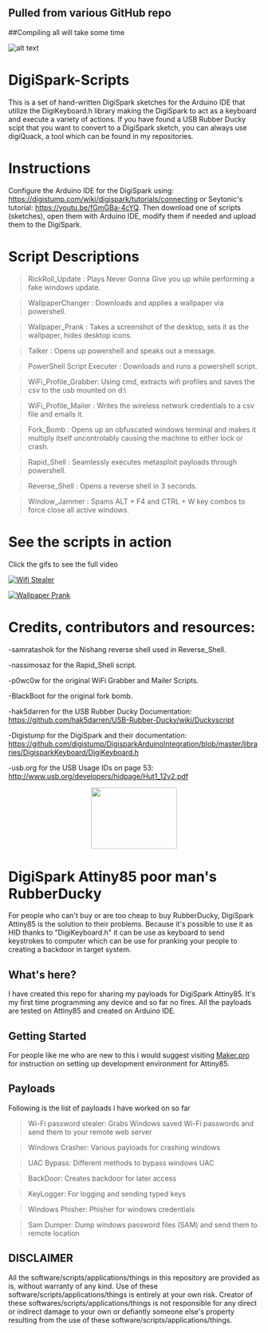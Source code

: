 ## Pulled from various GitHub repo
##Compiling all will take some time

![alt text](https://cdn.instructables.com/FKP/MAA2/HH2VJNW1/FKPMAA2HH2VJNW1.MEDIUM.jpg "The DigiSpark")

# DigiSpark-Scripts
This is a set of hand-written DigiSpark sketches for the Arduino IDE that utilize the DigiKeyboard.h library making the DigiSpark to act as a keyboard and execute a variety of actions. If you have found a USB Rubber Ducky scipt that you want to convert to a DigiSpark sketch, you can always use digiQuack, a tool which can be found in my repositories.

# Instructions
Configure the Arduino IDE for the DigiSpark using: https://digistump.com/wiki/digispark/tutorials/connecting or Seytonic's tutorial: https://youtu.be/fGmGBa-4cYQ. Then download one of scripts (sketches), open them with Arduino IDE, modify them if needed and upload them to the DigiSpark.

# Script Descriptions
>RickRoll_Update : Plays Never Gonna Give you up while performing a fake windows update.

>WallpaperChanger : Downloads and applies a wallpaper via powershell.

>Wallpaper_Prank : Takes a screenshot of the desktop, sets it as the wallpaper, hides desktop icons.

>Talker : Opens up powershell and speaks out a message.

>PowerShell Script Executer : Downloads and runs a powershell script.

>WiFi_Profile_Grabber: Using cmd, extracts wifi profiles and saves the csv to the usb mounted on d:\

>WiFi_Profile_Mailer : Writes the wireless network credentials to a csv file and emails it.

>Fork_Bomb : Opens up an obfuscated windows terminal and makes it multiply itself uncontrolably causing the machine to either lock or crash.

>Rapid_Shell : Seamlessly executes metasploit payloads through powershell.

>Reverse_Shell : Opens a reverse shell in 3 seconds.

>Window_Jammer : Spams ALT + F4 and CTRL + W key combos to force close all active windows.

# See the scripts in action

Click the gifs to see the full video

[![Wifi Stealer](https://j.gifs.com/N9KP5v.gif)](https://www.youtube.com/watch?v=b5E0u4qNH4s)

[![Wallpaper Prank](https://j.gifs.com/32r7ER.gif)](https://www.youtube.com/watch?v=yHPRZnpxvks)

# Credits, contributors and resources:

-samratashok for the Nishang reverse shell used in Reverse_Shell.

-nassimosaz for the Rapid_Shell script.

-p0wc0w for the original WiFi Grabber and Mailer Scripts.

-BlackBoot for the original fork bomb.

-hak5darren for the USB Rubber Ducky Documentation: https://github.com/hak5darren/USB-Rubber-Ducky/wiki/Duckyscript

-Digistump for the DigiSpark and their documentation: https://github.com/digistump/DigisparkArduinoIntegration/blob/master/libraries/DigisparkKeyboard/DigiKeyboard.h

-usb.org for the USB Usage IDs on page 53: http://www.usb.org/developers/hidpage/Hut1_12v2.pdf

<p align="center">
<img src="https://i.ibb.co/jZ2wvX0/NEWEV-AT.png" width="172" height="123">
</p>

# DigiSpark Attiny85 poor man's RubberDucky
For people who can't buy or are too cheap to buy RubberDucky, DigiSpark Attiny85 is the solution to their problems. Because it's possible to use it as HID thanks to "DigiKeyboard.h" it can be use as keyboard to send keystrokes to computer which can be use for pranking your people to creating a backdoor in target system.

## What's here?
I have created this repo for sharing my payloads for DigiSpark Attiny85. It's my first time programming any device and so far no fires. All the payloads are tested on Attiny85 and created on Arduino IDE.

## Getting Started
For people like me who are new to this i would suggest visiting [Maker.pro](https://maker.pro/arduino/projects/how-to-build-a-rubber-ducky-usb-with-arduino-using-a-digispark-module) for instruction on setting up development environment for Attiny85.

## Payloads
Following is the list of payloads i have worked on so far

>Wi-Fi password stealer: Grabs Windows saved Wi-Fi passwords and send them to your remote web server

>Windows Crasher: Various payloads for crashing windows

>UAC Bypass: Different methods to bypass windows UAC

>BackDoor: Creates backdoor for later access

>KeyLogger: For logging and sending typed keys

>Windows Phisher: Phisher for windows credentials

>Sam Dumper: Dump windows password files (SAM) and send them to remote location

## DISCLAIMER
All the software/scripts/applications/things in this repository are provided as is, without warranty of any kind. Use of these software/scripts/applications/things is entirely at your own risk. Creator of these softwares/scripts/applications/things is not responsible for any direct or indirect damage to your own or defiantly someone else's property resulting from the use of these software/scripts/applications/things.
